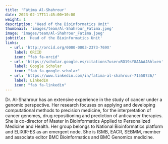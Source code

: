 ```yaml
---
title: 'Fátima Al-Shahrour'
date: 2023-02-17T11:45:00+10:00
weight: 1
description: "Head of the Bioinformatics Unit"
thumbnail: 'images/team/Al-Shahrour_Fatima.jpeg'
image: 'images/team/Al-Shahrour_Fatima.jpeg'
jobtitle: 'Head of the Bioinformatics Unit'
links:
  - url: 'http://orcid.org/0000-0003-2373-769X'
    label: ORCID
    icon: "fab fa-orcid"
  - url: 'https://scholar.google.es/citations?user=RO19sY8AAAAJ&hl=en'
    label: Google Scholar
    icon: "fab fa-google-scholar"
  - url: 'https://www.linkedin.com/in/fatima-al-shahrour-71550736/'
    label: LinkedIn
    icon: "fab fa-linkedin"
---
```


Dr. Al-Shahrour has an extensive experience in the study of cancer under a genomic perspective. Her research focuses on applying and developing computational methods to precision medicine, for the interpretation of cancer genomes, drug repositioning and prediction of anticancer therapies. She is co-director of Master in Bioinformatics Applied to Personalized Medicine and Health. Her group belongs to National Bioinformatics platform and ELIXIR-ES as an emergent node. She is ISMB, EACR, SEBMM, member and associate editor BMC Bioinformatics and BMC Genomics medicine.
